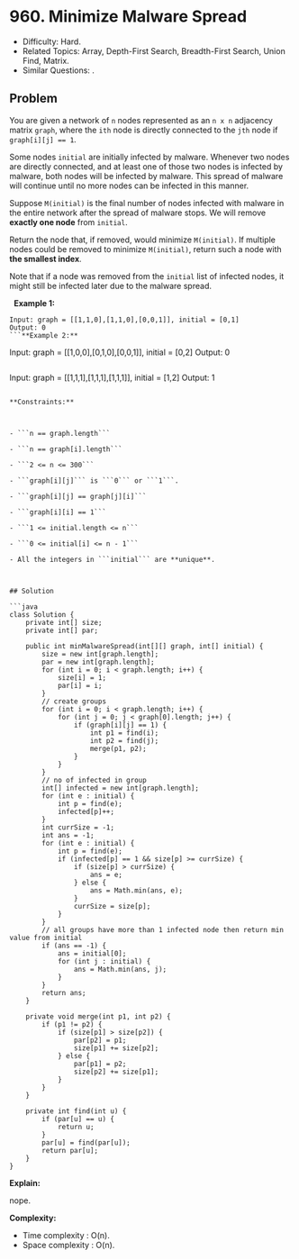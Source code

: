 # 960. Minimize Malware Spread

- Difficulty: Hard.
- Related Topics: Array, Depth-First Search, Breadth-First Search, Union Find, Matrix.
- Similar Questions: .

## Problem

You are given a network of ```n``` nodes represented as an ```n x n``` adjacency matrix ```graph```, where the ```ith``` node is directly connected to the ```jth``` node if ```graph[i][j] == 1```.

Some nodes ```initial``` are initially infected by malware. Whenever two nodes are directly connected, and at least one of those two nodes is infected by malware, both nodes will be infected by malware. This spread of malware will continue until no more nodes can be infected in this manner.

Suppose ```M(initial)``` is the final number of nodes infected with malware in the entire network after the spread of malware stops. We will remove **exactly one node** from ```initial```.

Return the node that, if removed, would minimize ```M(initial)```. If multiple nodes could be removed to minimize ```M(initial)```, return such a node with **the smallest index**.

Note that if a node was removed from the ```initial``` list of infected nodes, it might still be infected later due to the malware spread.

 
**Example 1:**
```
Input: graph = [[1,1,0],[1,1,0],[0,0,1]], initial = [0,1]
Output: 0
```**Example 2:**
```
Input: graph = [[1,0,0],[0,1,0],[0,0,1]], initial = [0,2]
Output: 0
```**Example 3:**
```
Input: graph = [[1,1,1],[1,1,1],[1,1,1]], initial = [1,2]
Output: 1
```
 
**Constraints:**


	
- ```n == graph.length```
	
- ```n == graph[i].length```
	
- ```2 <= n <= 300```
	
- ```graph[i][j]``` is ```0``` or ```1```.
	
- ```graph[i][j] == graph[j][i]```
	
- ```graph[i][i] == 1```
	
- ```1 <= initial.length <= n```
	
- ```0 <= initial[i] <= n - 1```
	
- All the integers in ```initial``` are **unique**.



## Solution

```java
class Solution {
    private int[] size;
    private int[] par;

    public int minMalwareSpread(int[][] graph, int[] initial) {
        size = new int[graph.length];
        par = new int[graph.length];
        for (int i = 0; i < graph.length; i++) {
            size[i] = 1;
            par[i] = i;
        }
        // create groups
        for (int i = 0; i < graph.length; i++) {
            for (int j = 0; j < graph[0].length; j++) {
                if (graph[i][j] == 1) {
                    int p1 = find(i);
                    int p2 = find(j);
                    merge(p1, p2);
                }
            }
        }
        // no of infected in group
        int[] infected = new int[graph.length];
        for (int e : initial) {
            int p = find(e);
            infected[p]++;
        }
        int currSize = -1;
        int ans = -1;
        for (int e : initial) {
            int p = find(e);
            if (infected[p] == 1 && size[p] >= currSize) {
                if (size[p] > currSize) {
                    ans = e;
                } else {
                    ans = Math.min(ans, e);
                }
                currSize = size[p];
            }
        }
        // all groups have more than 1 infected node then return min value from initial
        if (ans == -1) {
            ans = initial[0];
            for (int j : initial) {
                ans = Math.min(ans, j);
            }
        }
        return ans;
    }

    private void merge(int p1, int p2) {
        if (p1 != p2) {
            if (size[p1] > size[p2]) {
                par[p2] = p1;
                size[p1] += size[p2];
            } else {
                par[p1] = p2;
                size[p2] += size[p1];
            }
        }
    }

    private int find(int u) {
        if (par[u] == u) {
            return u;
        }
        par[u] = find(par[u]);
        return par[u];
    }
}
```

**Explain:**

nope.

**Complexity:**

* Time complexity : O(n).
* Space complexity : O(n).
